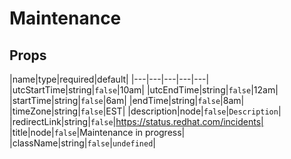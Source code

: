 # Maintenance

## Props

|name|type|required|default|
|---|---|---|---|---|
|utcStartTime|string|`false`|10am|
|utcEndTime|string|`false`|12am|
|startTime|string|`false`|6am|
|endTime|string|`false`|8am|
|timeZone|string|`false`|EST|
|description|node|`false`|`Description`|
|redirectLink|string|`false`|https://status.redhat.com/incidents|
|title|node|`false`|Maintenance in progress|
|className|string|`false`|`undefined`|

